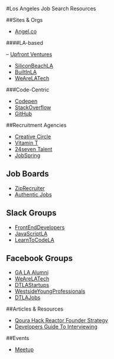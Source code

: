 #Los Angeles Job Search Resources

##Sites & Orgs

- [Angel.co](https://angel.co/jobs)

####LA-based

– [Upfront Ventures](http://upfront.com/jobs/)
- [SiliconBeachLA](http://siliconbeachla.com/jobs)
- [BuiltInLA](http://www.builtinla.com/jobs)
- [WeAreLATech](http://wearelatech.com/jobs/)

###Code-Centric

- [Codepen](http://codepen.io/jobs/)
- [StackOverflow](http://stackoverflow.com/jobs)
- [GitHub](https://jobs.github.com/)

##Recruitment Agencies

- [Creative Circle](https://www.creativecircle.com/talent)
- [Vitamin T](http://vitamintalent.com/find-work/?k=javascript&l=13&site1=on)
- [24seven Talent](http://www.24seventalent.com/job-search/developer-los+angeles--all-all--all-all-all#job)
- [JobSpring](http://www.jobspringpartners.com/)

## Job Boards

- [ZipRecruiter](https://www.ziprecruiter.com/candidate/suggested-jobs)
- [Authentic Jobs](https://authenticjobs.com/)

## Slack Groups

- [FrontEndDevelopers](https://frontenddevelopers.slack.com/)
- [JavaScriptLA](https://javascriptla.slack.com/)
- [LearnToCodeLA](https://learntocodela.slack.com/)

## Facebook Groups

- [GA LA Alumni](https://www.facebook.com/groups/GALAalumni/)
- [WeAreLATech](https://www.facebook.com/groups/wearelatech/?ref=browser)
- [DTLAStartups](https://www.facebook.com/groups/DTLAStartUps/?ref=browser)
- [WestsideYoungProfessionals](https://www.facebook.com/groups/WestsideYoungProfessionals/?ref=browser)
- [DTLAJobs](https://www.facebook.com/groups/dtlajobs/?ref=browser)

##Articles & Resources

- [Qoura Hack Reactor Founder Strategy](https://www.quora.com/Im-about-to-graduate-from-Dev-Bootcamp-programming-bootcamp-how-can-I-best-spend-my-time-job-hunting)
- [Developers Guide To Interviewing](https://medium.com/@djsmith42/how-to-interview-as-a-developer-candidate-b666734f12dd#.xzk5q0mh0)

##Events

- [Meetup](http://www.meetup.com/)

